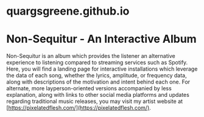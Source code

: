 # quargsgreene.github.io

Non-Sequitur - An Interactive Album
===================================

Non-Sequitur is an album which provides the listener an alternative experience to listening compared to streaming services such as Spotify. 
Here, you will find a landing page for interactive installations which leverage the data of each song, whether the lyrics, amplitude, or 
frequency data, along with descriptions of the motivation and intent behind each one. For alternate, more layperson-oriented versions 
accompanied by less explanation, along with links to other social media platforms and updates regarding traditional music releases, 
you may visit my artist website at [https://pixelatedflesh.com/](https://pixelatedflesh.com/).


